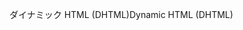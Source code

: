 <span data-ttu-id="acf82-101">ダイナミック HTML (DHTML)</span><span class="sxs-lookup"><span data-stu-id="acf82-101">Dynamic HTML (DHTML)</span></span>